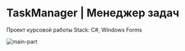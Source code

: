 # TaskManager | Менеджер задач
Проект курсовой работы
Stack: C#, Windows Forms

<img src="https://i.ibb.co/gJBVk2N/main-part.png" alt="main-part" border="0">
